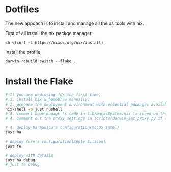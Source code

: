 # Dotfiles

The new appoach is to install and manage all the os tools with nix. 


First of all install the nix packge manager.


```shell
sh <(curl -L https://nixos.org/nix/install)
```

Install the profile 

```shell
darwin-rebuild switch --flake .
```

# Install the Flake 

```bash
# If you are deploying for the first time,
# 1. install nix & homebrew manually.
# 2. prepare the deployment environment with essential packages available
nix-shell -p just nushell
# 3. comment home-manager's code in lib/macosSystem.nix to speed up the first deployment.
# 4. comment out the proxy settings in scripts/darwin_set_proxy.py if the proxy is not ready yet.

# 4. deploy harmonica's configuration(macOS Intel)
just ha

# deploy fern's configuration(Apple Silicon)
just fe

# deploy with details
just ha debug
# just fe debug
```

